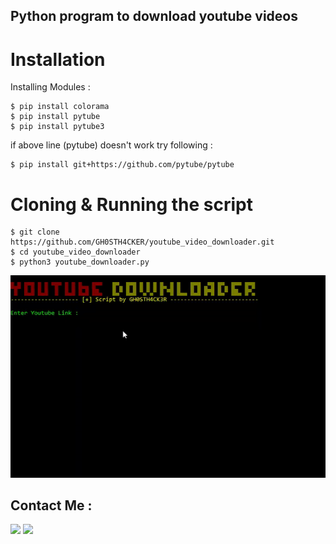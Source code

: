 <h2>Python program to download youtube videos </h2>

# Installation

Installing Modules :
```
$ pip install colorama
$ pip install pytube
$ pip install pytube3
```
if above line (pytube) doesn't work try following :
```
$ pip install git+https://github.com/pytube/pytube
```
# Cloning & Running the script
```
$ git clone https://github.com/GH0STH4CKER/youtube_video_downloader.git
$ cd youtube_video_downloader
$ python3 youtube_downloader.py
```
<img src="https://github.com/GH0STH4CKER/youtube_video_downloader/blob/main/ytviddown.gif">

<h2>Contact Me :</h2>
<a href="https://t.me/Dimuth92"><img src="https://i.ibb.co/kX24Ry5/telegramiconpng.png" width="50" ></a>
<a href="https://m.me/dimuth92"><img src="https://i.ibb.co/TM4zKgT/messengericon2.png" width="50"></a>

